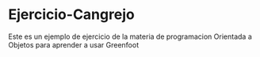 # Ejercicio-Cangrejo
Este es un ejemplo de ejercicio de la materia de programacion Orientada a Objetos para aprender a usar Greenfoot
